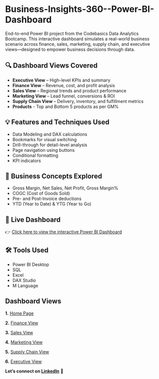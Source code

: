 # Business-Insights-360--Power-BI-Dashboard
End-to-end Power BI project from the Codebasics Data Analytics Bootcamp. This interactive dashboard simulates a real-world business scenario across finance, sales, marketing, supply chain, and executive views—designed to empower business decisions through data.


## 🔍 Dashboard Views Covered
- **Executive View** – High-level KPIs and summary
- **Finance View** – Revenue, cost, and profit analysis
- **Sales View** – Regional trends and product performance
- **Marketing View** – Lead funnel, conversions & ROI
- **Supply Chain View** – Delivery, inventory, and fulfillment metrics
- **Products** - Top and Bottom 5 products as per GM%

## 💡 Features and Techniques Used
- Data Modeling and DAX calculations
- Bookmarks for visual switching
- Drill-through for detail-level analysis
- Page navigation using buttons
- Conditional formatting
- KPI indicators
## 🧠 Business Concepts Explored
- Gross Margin, Net Sales, Net Profit, Gross Margin%
- COGC (Cost of Goods Sold)
- Pre- and Post-Invoice deductions
- YTD (Year to Date) & YTG (Year to Go)
## 🚀 Live Dashboard
👉 [Click here to view the interactive Power BI Dashboard](https://app.powerbi.com/view?r=eyJrIjoiNWQ4ZDc0ZjctZGQ3Zi00NzY0LWI3YTYtYzRkZTMzMThkYmJmIiwidCI6ImM2ZTU0OWIzLTVmNDUtNDAzMi1hYWU5LWQ0MjQ0ZGM1YjJjNCJ9)

## 🛠️ Tools Used
- Power BI Desktop
- SQL
- Excel
- DAX Studio
- M Language

## Dashboard Views

**1.** [Home Page](https://github.com/JayaraniArunachalam/Business-Insights-360--Power-BI-Dashboard/blob/main/Home%20Page.png)

**2.** [Finance View](https://github.com/JayaraniArunachalam/Business-Insights-360--Power-BI-Dashboard/blob/main/Finance%20Page.png)

**3.** [Sales View](https://github.com/JayaraniArunachalam/Business-Insights-360--Power-BI-Dashboard/blob/main/Sales%20View.png)

**4.** [Marketing View](https://github.com/JayaraniArunachalam/Business-Insights-360--Power-BI-Dashboard/blob/main/Marketing%20View.png)

**5.** [Supply Chain View](https://github.com/JayaraniArunachalam/Business-Insights-360--Power-BI-Dashboard/blob/main/Supply%20Chain%20View.png)

**6.** [Executive View](https://github.com/JayaraniArunachalam/Business-Insights-360--Power-BI-Dashboard/blob/main/Executive%20View.png)



**Let’s connect on [LinkedIn](https://www.linkedin.com/in/jayarani-arunachalam-23jun1990/)** 🚀
